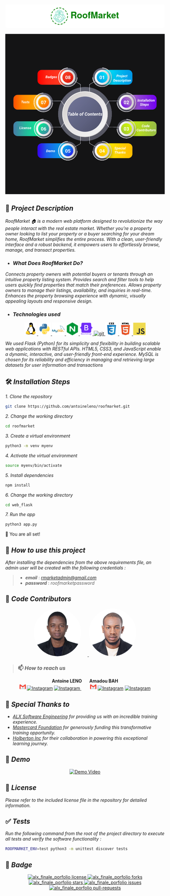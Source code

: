 <h1 align="center" style="background-color: white; color: green; padding: 10px; border-radius: 5px; font-weight: bold; font-family: 'Arial', sans-serif;">
  <img src="web_flask/auth/static/img/icon-deal.png" 
       alt="icon" 
       style="width: 40px; height: 40px; border-radius: 50%; border: 2px dashed green; padding: 5px; vertical-align: middle;"> 
  <span style="font-family: 'Helvetica Neue', Helvetica, Arial, sans-serif;">RoofMarket</span> 
</h1>
<img alt="Data science" width="1200" src="tableofcontents (5).png">

## 🔭 *Project Description*
*RoofMarket 🏠 is a modern web platform designed to revolutionize the way people interact with the real estate market. Whether you’re a property owner looking to list your property or a buyer searching for your dream home, RoofMarket simplifies the entire process. With a clean, user-friendly interface and a robust backend, it empowers users to effortlessly browse, manage, and transact properties.*

- ### *What Does RoofMarket Do?*
*Connects property owners with potential buyers or tenants through an intuitive property listing system.
Provides search and filter tools to help users quickly find properties that match their preferences.
Allows property owners to manage their listings, availability, and inquiries in real-time.
Enhances the property browsing experience with dynamic, visually appealing layouts and responsive design.*
- ### *Technologies used*
<p align="center"> </a> <a href="https://www.linux.org/" target="_blank" rel="noreferrer"> <img src="https://raw.githubusercontent.com/devicons/devicon/master/icons/linux/linux-original.svg" alt="linux" width="40" height="40"/> </a> <a href="https://www.python.org" target="_blank" rel="noreferrer"> <img src="https://raw.githubusercontent.com/devicons/devicon/master/icons/python/python-original.svg" alt="python" width="40" height="40"/> </a> <a href="https://www.mysql.com/" target="_blank" rel="noreferrer"> <img src="https://raw.githubusercontent.com/devicons/devicon/master/icons/mysql/mysql-original-wordmark.svg" alt="mysql" width="40" height="40"/> </a> <a href="https://www.nginx.com" target="_blank" rel="noreferrer"> <img src="https://raw.githubusercontent.com/devicons/devicon/master/icons/nginx/nginx-original.svg" alt="nginx" width="40" height="40"/> </a> <a href="https://getbootstrap.com" target="_blank" rel="noreferrer"> <img src="https://raw.githubusercontent.com/devicons/devicon/master/icons/bootstrap/bootstrap-plain-wordmark.svg" alt="bootstrap" width="40" height="40"/> </a> <a href="https://git-scm.com/" target="_blank" rel="noreferrer"> <img src="https://www.vectorlogo.zone/logos/git-scm/git-scm-icon.svg" alt="git" width="40" height="40"/> </a> <a href="https://www.w3schools.com/css/" target="_blank" rel="noreferrer"> <img src="https://raw.githubusercontent.com/devicons/devicon/master/icons/css3/css3-original-wordmark.svg" alt="css3" width="40" height="40"/> </a> <a href="https://www.w3.org/html/" target="_blank" rel="noreferrer"> <img src="https://raw.githubusercontent.com/devicons/devicon/master/icons/html5/html5-original-wordmark.svg" alt="html5" width="40" height="40"/> </a> <a href="https://developer.mozilla.org/en-US/docs/Web/JavaScript" target="_blank" rel="noreferrer"> <img src="https://raw.githubusercontent.com/devicons/devicon/master/icons/javascript/javascript-original.svg" alt="javascript" width="40" height="40"/> </a>  </p>


*We used Flask (Python) for its simplicity and flexibility in building scalable web applications with RESTful APIs. HTML5, CSS3, and JavaScript enable a dynamic, interactive, and user-friendly front-end experience. MySQL is chosen for its reliability and efficiency in managing and retrieving large datasets for user information and transactions*
## 🛠️ *Installation Steps*

*1. Clone the repository*

```bash
git clone https://github.com/antoineleno/roofmarket.git
```

*2. Change the working directory*

```bash
cd roofmarket
``` 

*3. Create a virtual environment*

```bash
python3 -m venv myenv
```
*4. Activate the virtual environment*

```bash
source myenv/bin/activate
```

*5. Install dependencies*

```bash
npm install
```

*6. Change the working directory*

```bash
cd web_flask
```

*7. Run the app*

```bash
python3 app.py
```

🌟 You are all set!


## 📘  *How to use this project*
*After installing the dependencies from the above requirements file, an admin user will be created with the following credentials :*
> - ***email***&nbsp;: *rmarketadmin@gmail.com*
> - ***password*** : *roofmarketpassword*


## 👯 *Code Contributors*

<p align="center">
  <a href="https://github.com/antoineleno/final_porfolio/graphs/contributors">
    <img src="web_flask/auth/static/img/leno.png" alt="Profile Picture" style="width: 150px; height: 150px; border-radius: 50%; object-fit: cover; margin-right: 20px;">
    <img src="web_flask/auth/static/img/bah.png" alt="Profile Picture" style="width: 150px; height: 150px; border-radius: 50%; object-fit: cover;">
  </a>
</p>

> ### 📫 *How to reach us*
<p align="center">
  <strong>Antoine LENO</strong> &nbsp;&nbsp;&nbsp;&nbsp; <strong>Amadou BAH</strong><br>
  <a href="mailto:lenoantoine2000@gmail.com">
      <img src="web_flask/auth/static/img/email.png" alt="Instagram" height="20" width="20" /></a>
    <a href="https://github.com/antoineleno">
      <img src="https://raw.githubusercontent.com/rahuldkjain/github-profile-readme-generator/master/src/images/icons/Social/github.svg" alt="Instagram" height="20" width="20" /></a>
  <a href="https://instagram.com/antoineleno7" target="_blank">
    <img src="https://raw.githubusercontent.com/rahuldkjain/github-profile-readme-generator/master/src/images/icons/Social/instagram.svg" alt="Instagram" height="20" width="20"/>
  </a>
  &nbsp;&nbsp;&nbsp;&nbsp;&nbsp;&nbsp;
  <a href="mailto:bamadodu634@gmail.com">
    <img src="web_flask/auth/static/img/email.png" alt="Instagram" height="20" width="20" /></a>
    <a href="https://github.com/Amadou001">
      <img src="https://raw.githubusercontent.com/rahuldkjain/github-profile-readme-generator/master/src/images/icons/Social/github.svg" alt="Instagram" height="20" width="20" /></a>
  <a href="https://instagram.com/amadou4176" target="_blank">
    <img src="https://raw.githubusercontent.com/rahuldkjain/github-profile-readme-generator/master/src/images/icons/Social/instagram.svg" alt="Instagram" height="20" width="20" />
  </a>
</p>

## 🙇 *Special Thanks to*

- [*ALX Software Engineering*](https://www.alxafrica.com/where-did-the-alx-software-engineering-programme-go/)  *for providing us with an incredible training experience.*
- [*Mastercard Foundation*](https://mastercardfdn.org/)  *for generously funding this transformative training opportunity.*
- [*Holberton Inc*](https://www.holbertonschool.com/)  *for their collaboration in powering this exceptional learning journey.*



## 🚀 *Demo*

<p align="center">
  <a href="https://www.youtube.com/watch?v=hPYDavftd8s&list=RDMM7b9z-YcDUrc&index=9" target="blank">
    <img src="https://img.shields.io/website?url=https%3A%2F%2Fyour-video-link-here.com&logo=youtube&style=flat-square" alt="Demo Video" />
  </a>
</p>


## 📜 *License*
*Please refer to the included license file in the repository for detailed information.*

## ✅ *Tests*
*Run the following command from the root of the project directory to execute all tests and verify the software functionality :*
```bash
ROOFMARKET_ENV=test python3 -m unittest discover tests
```

## 🏅 *Badge*
<p align="center">
<a href="https://github.com/antoineleno/alx_finale_porfolio/blob/main/LICENSE" target="blank">
<img src="https://img.shields.io/github/license/antoineleno/alx_finale_porfolio?style=flat-square" alt="alx_finale_porfolio license" />
</a>
<a href="https://github.com/antoineleno/alx_finale_porfolio/fork" target="blank">
<img src="https://img.shields.io/github/forks/antoineleno/alx_finale_porfolio?style=flat-square" alt="alx_finale_porfolio forks"/>
</a>
<a href="https://github.com/antoineleno/alx_finale_porfolio/stargazers" target="blank">
<img src="https://img.shields.io/github/stars/antoineleno/alx_finale_porfolio?style=flat-square" alt="alx_finale_porfolio stars"/>
</a>
<a href="https://github.com/antoineleno/alx_finale_porfolio/issues" target="blank">
<img src="https://img.shields.io/github/issues/antoineleno/alx_finale_porfolio?style=flat-square" alt="alx_finale_porfolio issues"/>
</a>
<a href="https://github.com/antoineleno/alx_finale_porfolio/pulls" target="blank">
<img src="https://img.shields.io/github/issues-pr/antoineleno/alx_finale_porfolio?style=flat-square" alt="alx_finale_porfolio pull-requests"/>
</a>
</p>



